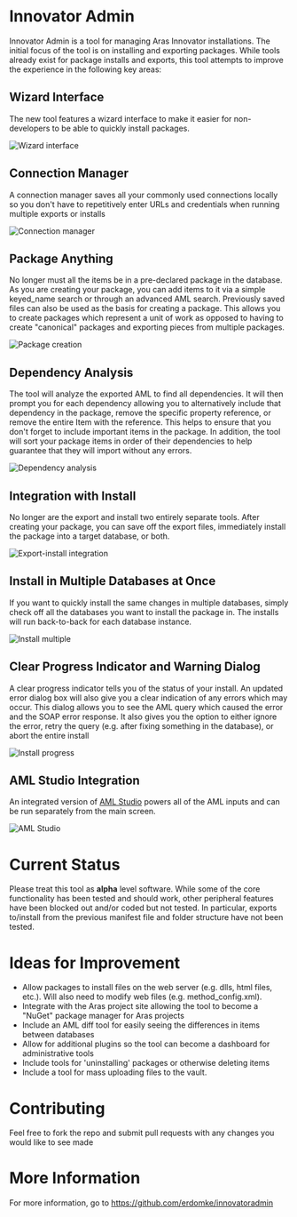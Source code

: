 # Innovator Admin

Innovator Admin is a tool for managing Aras Innovator installations.  The 
initial focus of the tool is on installing and exporting packages.  While 
tools already exist for package installs and exports, this tool attempts 
to improve the experience in the following key areas:

## Wizard Interface

The new tool features a wizard interface to make it easier for 
non-developers to be able to quickly install packages.

![Wizard interface](doc/screenshot-pg01.png)

## Connection Manager

A connection manager saves all your commonly used connections locally so
you don't have to repetitively enter URLs and credentials when running
multiple exports or installs

![Connection manager](doc/screenshot-pg02.png)

## Package Anything

No longer must all the items be in a pre-declared package in the database.
As you are creating your package, you can add items to it via a simple 
keyed_name search or through an advanced AML search. Previously saved
files can also be used as the basis for creating a package. This allows 
you to create packages which represent a unit of work as opposed to having
to create "canonical" packages and exporting pieces from multiple 
packages.

![Package creation](doc/screenshot-pg03.png)

## Dependency Analysis

The tool will analyze the exported AML to find all dependencies. It will 
then prompt you for each dependency allowing you to alternatively include
that dependency in the package, remove the specific property reference,
or remove the entire Item with the reference.  This helps to ensure that 
you don't forget to include important items in the package.  In addition,
the tool will sort your package items in order of their dependencies to
help guarantee that they will import without any errors.

![Dependency analysis](doc/screenshot-pg04.png)

## Integration with Install

No longer are the export and install two entirely separate tools.  After
creating your package, you can save off the export files, immediately 
install the package into a target database, or both.

![Export-install integration](doc/screenshot-pg05.png)

## Install in Multiple Databases at Once

If you want to quickly install the same changes in multiple databases,
simply check off all the databases you want to install the package in.
The installs will run back-to-back for each database instance.

![Install multiple](doc/screenshot-pg06.png)

## Clear Progress Indicator and Warning Dialog

A clear progress indicator tells you of the status of your install.  An
updated error dialog box will also give you a clear indication of any 
errors which may occur.  This dialog allows you to see the AML query
which caused the error and the SOAP error response.  It also gives you 
the option to either ignore the error, retry the query (e.g. after fixing
something in the database), or abort the entire install

![Install progress](doc/screenshot-pg07.png)

## AML Studio Integration

An integrated version of [AML Studio](http://amlstudio.codeplex.com) 
powers all of the AML inputs and can be run separately from the main 
screen.

![AML Studio](doc/aml-studio.png)

# Current Status

Please treat this tool as **alpha** level software.  While some of the 
core functionality has been tested and should work, other peripheral 
features have been blocked out and/or coded but not tested.  In 
particular, exports to/install from the previous manifest file and folder 
structure have not been tested.

# Ideas for Improvement

- Allow packages to install files on the web server (e.g. dlls, html 
  files, etc.).  Will also need to modify web files (e.g. 
  method_config.xml).
- Integrate with the Aras project site allowing the tool to become a 
  "NuGet" package manager for Aras projects
- Include an AML diff tool for easily seeing the differences in items
  between databases
- Allow for additional plugins so the tool can become a dashboard for
  administrative tools
- Include tools for 'uninstalling' packages or otherwise deleting items
- Include a tool for mass uploading files to the vault.

# Contributing

Feel free to fork the repo and submit pull requests with any changes you
would like to see made

# More Information

For more information, go to https://github.com/erdomke/innovatoradmin